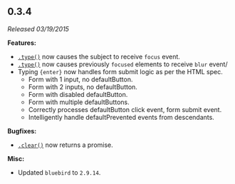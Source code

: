 ## 0.3.4

_Released 03/19/2015_

**Features:**

- [`.type()`](/api/commands/type) now causes the subject to receive `focus`
  event.
- [`.type()`](/api/commands/type) now causes previously `focused` elements to
  receive `blur` event/
- Typing `{enter}` now handles form submit logic as per the HTML spec.
  - Form with 1 input, no defaultButton.
  - Form with 2 inputs, no defaultButton.
  - Form with disabled defaultButton.
  - Form with multiple defaultButtons.
  - Correctly processes defaultButton click event, form submit event.
  - Intelligently handle defaultPrevented events from descendants.

**Bugfixes:**

- [`.clear()`](/api/commands/clear) now returns a promise.

**Misc:**

- Updated `bluebird` to `2.9.14`.
